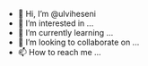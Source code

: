 - 👋 Hi, I’m @ulviheseni
- 👀 I’m interested in ...
- 🌱 I’m currently learning ...
- 💞️ I’m looking to collaborate on ...
- 📫 How to reach me ...

<!---
ulviheseni/ulviheseni is a ✨ special ✨ repository because its `README.md` (this file) appears on your GitHub profile.
You can click the Preview link to take a look at your changes.
--->
